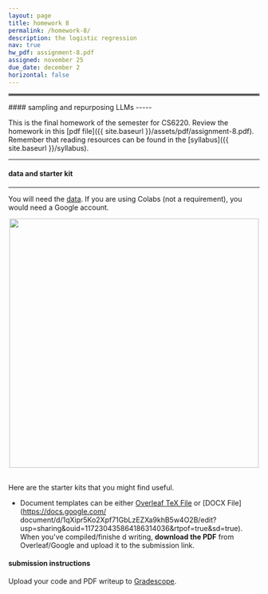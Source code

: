 ```yaml
---
layout: page
title: homework 8
permalink: /homework-8/
description: the logistic regression
nav: true
hw_pdf: assignment-8.pdf
assigned: november 25
due_date: december 2
horizontal: false
---
```


<hr style="border:2px solid gray">
#### sampling and repurposing LLMs
-----

This is the final homework of the semester for CS6220. Review the homework in this [pdf file]({{ site.baseurl }}/assets/pdf/assignment-8.pdf). Remember that reading resources can be found in the [syllabus]({{ site.baseurl }}/syllabus).

-----
#### data and starter kit
-----

You will need the [data](https://course.ccs.neu.edu/cs6220/fall2024/homework-8/). If you are using Colabs (not a requirement), you would need a Google account.

<center>
<img 
  src="https://images.immediate.co.uk/production/volatile/sites/7/2018/01/TIT011DJ_0-345b632.jpg"
  width="500" height="auto">
</center>
<br>

Here are the starter kits that you might find useful.

* Document templates can be either [Overleaf TeX File](https://www.overleaf.com/read/zfwcfsbbgtxj) or [DOCX File](https://docs.google.com/
document/d/1qXipr5Ko2Xpf71GbLzEZXa9khB5w4O2B/edit?usp=sharing&ouid=117230435864186314036&rtpof=true&sd=true). When you've compiled/finishe
d writing, **download the PDF** from Overleaf/Google and upload it to the submission link. 


#### submission instructions

Upload your code and PDF writeup to [Gradescope](http://gradescope.com).

